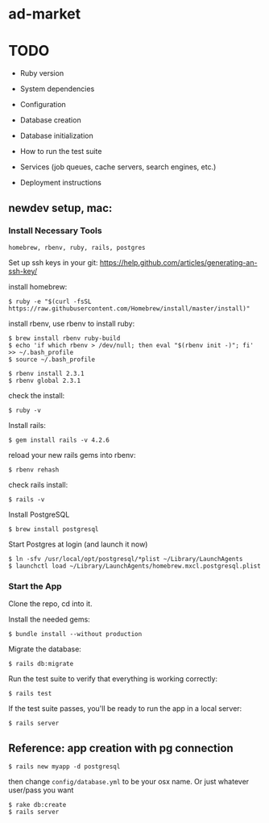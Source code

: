 # ad-market
# TODO

* Ruby version

* System dependencies

* Configuration

* Database creation

* Database initialization

* How to run the test suite

* Services (job queues, cache servers, search engines, etc.)

* Deployment instructions

## newdev setup, mac:

### Install Necessary Tools
`homebrew, rbenv, ruby, rails, postgres`

Set up ssh keys in your git:
https://help.github.com/articles/generating-an-ssh-key/

install homebrew:
```
$ ruby -e "$(curl -fsSL https://raw.githubusercontent.com/Homebrew/install/master/install)"
```

install rbenv, use rbenv to install ruby:
```
$ brew install rbenv ruby-build
$ echo 'if which rbenv > /dev/null; then eval "$(rbenv init -)"; fi' >> ~/.bash_profile
$ source ~/.bash_profile

$ rbenv install 2.3.1
$ rbenv global 2.3.1
```

check the install:
```
$ ruby -v
```

Install rails:
```
$ gem install rails -v 4.2.6
```

reload your new rails gems into rbenv:
```
$ rbenv rehash
```

check rails install:
```
$ rails -v
```

Install PostgreSQL
```
$ brew install postgresql
```

Start Postgres at login (and launch it now)
```
$ ln -sfv /usr/local/opt/postgresql/*plist ~/Library/LaunchAgents
$ launchctl load ~/Library/LaunchAgents/homebrew.mxcl.postgresql.plist
```

### Start the App

Clone the repo, cd into it.

Install the needed gems:
```
$ bundle install --without production
```

Migrate the database:
```
$ rails db:migrate
```

Run the test suite to verify that everything is working correctly:
```
$ rails test
```

If the test suite passes, you'll be ready to run the app in a local server:
```
$ rails server
```




## Reference: app creation with pg connection
```
$ rails new myapp -d postgresql
```
then change `config/database.yml` to be your osx name. Or just whatever user/pass you want

```
$ rake db:create
$ rails server
```
